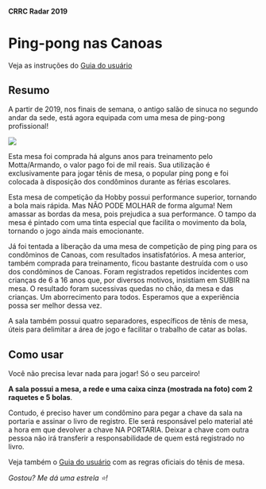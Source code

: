 #### CRRC Radar 2019

# Ping-pong nas Canoas

Veja as instruções do [Guia do usuário](https://github.com/recreiocanoas/radar/blob/master/2019-01-pingpong/guia_usuario.md "Guia do Usuário")

## Resumo

A partir de 2019, nos finais de semana, o antigo salão de sinuca no segundo andar da sede, está agora equipada com uma mesa de ping-pong profissional!

![](https://i.imgur.com/Z3Xc1aZ.jpg)

Esta mesa foi comprada há alguns anos para treinamento pelo Motta/Armando, o valor pago foi de mil reais. Sua utilização é exclusivamente para jogar tênis de mesa, o popular ping pong e foi colocada à disposição dos condôminos durante as férias escolares.

Esta mesa de competição da Hobby possui performance superior, tornando a bola mais rápida. Mas NÃO PODE MOLHAR de forma alguma! Nem amassar as bordas da mesa, pois prejudica a sua performance. O tampo da mesa é pintado com uma tinta especial que facilita o movimento da bola, tornando o jogo ainda mais emocionante.

Já foi tentada a liberação da uma mesa de competição de ping ping para os condôminos de Canoas, com  resultados insatisfatórios. A mesa anterior, também comprada para treinamento, ficou bastante destruída com o uso dos condôminos de Canoas. Foram registrados repetidos incidentes com crianças de 6 a 16 anos que, por diversos motivos, insistiam em SUBIR na mesa. O resultado foram sucessivas quedas no chão, da mesa e das crianças. Um aborrecimento para todos. Esperamos que a experiência possa ser melhor dessa vez.

A sala também possui quatro separadores, específicos de tênis de mesa, úteis para delimitar a área de jogo e facilitar o trabalho de catar as bolas.

## Como usar

Você não precisa levar nada para jogar! Só o seu parceiro!

**A sala possui a mesa, a rede e uma caixa cinza (mostrada na foto) com 2 raquetes e 5 bolas**. 

Contudo, é preciso haver um condômino para pegar a chave da sala na portaria e assinar  o livro de registro. Ele será responsável pelo material até a hora em que devolver a chave NA PORTARIA. Deixar a chave com outra pessoa não irá transferir a responsabilidade de quem está registrado no livro.

Veja também o [Guia do usuário](https://github.com/recreiocanoas/radar/blob/master/2019-01-pingpong/guia_usuario.md "Guia do Usuário") com as regras oficiais do tênis de mesa.

*Gostou? Me dá uma estrela :star:!*
